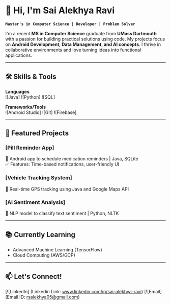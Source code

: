 # 👋 Hi, I'm Sai Alekhya Ravi

**`Master's in Computer Science | Developer | Problem Solver`**

I'm a recent **MS in Computer Science** graduate from **UMass Dartmouth** with a passion for building practical solutions using code. 
My projects focus on **Android Development, Data Management, and AI concepts**. I thrive in collaborative environments and love turning ideas into functional applications.

---

## 🛠️ Skills & Tools

**Languages**  
![Java]
![Python]
![SQL]

**Frameworks/Tools**  
![Android Studio]
![Git]
![Firebase]

---

## 🚀 Featured Projects

### [Pill Reminder App]  
📱 Android app to schedule medication reminders | Java, SQLite  
✅ Features: Time-based notifications, user-friendly UI  

### [Vehicle Tracking System]  
📍 Real-time GPS tracking using Java and Google Maps API  

### [AI Sentiment Analysis]  
🧠 NLP model to classify text sentiment | Python, NLTK  

---

## 📚 Currently Learning  
- Advanced Machine Learning (TensorFlow)  
- Cloud Computing (AWS/GCP)  

---

## 📫 Let's Connect!  
[![LinkedIn] (Linkedin Link: www.linkedin.com/in/sai-alekhya-ravi)
[![Email] (Email ID: rsalekhya05@gmail.com) 
